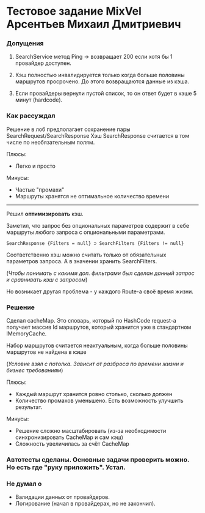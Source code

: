 # Тестовое задание MixVel Арсентьев Михаил Дмитриевич
### Допущения
1. SearchService метод Ping -> возвращает 200 если хотя бы 1 провайдер доступен.

2. Кэш полностью инвалидируется только когда больше половины маршрутов просрочено. До этого возвращаются данные из кэша. 

4. Если провайдеры вернули пустой список, то он ответ будет в кэше 5 минут (hardcode).


### Как рассуждал
Решение в лоб предполагает сохранение пары SearchRequest/SearchResponse
Хэш SearchResponse считается в том числе по необязательным полям.

Плюсы:
- Легко и просто

Минусы:
- Частые "промахи"
- Маршруты хранятся не оптимальное количество времени
---

Решил **оптимизировать** кэш.

Заметил, что запрос без опциональных параметров содержит 
в себе маршруты любого запроса с опциональными параметрами.

```
SearchResponse {Filters = null} ⊃ SearchFilters {Filters != null}
```

Соответственно хэш можно считать только от обязательных параметров запроса.
А в значении хранить SearchFilters.

(*Чтобы понимать с какими доп. фильтрами был сделан данный запрос и сравнивать кэш с запросом*)

Но возникает другая проблема - у каждого Route-а своё время жизни.

### Решение
Сделал cacheMap. Это словарь, который по HashCode request-а получает массив Id маршрутов,
который хранится уже в стандартном IMemoryCache.

Набор маршрутов считается неактуальным, когда больше половины маршрутов не найдена в кэше

(*Условие взял с потолка. Зависит от разброса по времени жизни и бизнес требованиям*)

Плюсы:
- Каждый маршрут хранится ровно столько, сколько должен
- Количество промахов уменьшено. Есть возможность улучшить результат.

Минусы:
- Решение сложно масштабировать (из-за необходимости синхронизировать CacheMap и сам кэш)
- Сложность увеличилась за счёт CacheMap

### Автотесты сделаны. Основные задачи проверить можно. Но есть где "руку приложить". Устал.

### Не думал о

* Валидации данных от провайдеров.
* Логирование (начал в провайдерах, но не закончил).


